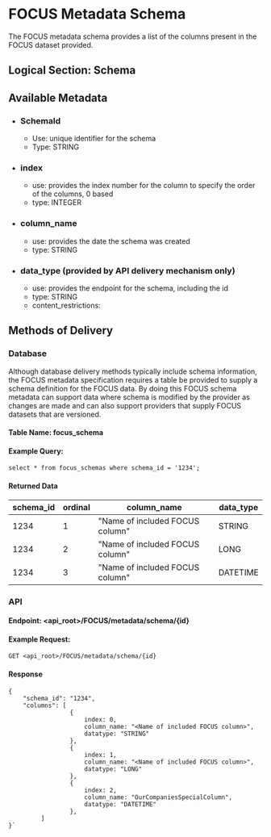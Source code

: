 # FOCUS Metadata Schema
The FOCUS metadata schema provides a list of the columns present in the FOCUS dataset provided.   


## Logical Section: Schema

## Available Metadata
 * ### SchemaId
   * Use: unique identifier for the schema
   * Type: STRING
 * ### index
   * use: provides the index number for the column to specify the order of the columns, 0 based
   * type: INTEGER
 * ### column_name
   * use: provides the date the schema was created
   * type: STRING
 * ### data_type (provided by API delivery mechanism only)
   * use: provides the endpoint for the schema, including the id
   * type: STRING
   * content_restrictions: <format for specifying datatype needed here>



## Methods of Delivery

### Database 
Although database delivery methods typically include schema information, the FOCUS metadata specification requires a table be provided to supply a schema definition for the FOCUS data. By doing this FOCUS schema metadata can support data where schema is modified by the provider as changes are made and can also support providers that supply FOCUS datasets that are versioned. 


#### Table Name: focus_schema
#### Example Query:

    select * from focus_schemas where schema_id = '1234';

#### Returned Data

| schema_id | ordinal | column_name                    | data_type |
|----------------|---------|--------------------------------|-----------|
| 1234           | 1       | "Name of included FOCUS column" | STRING    |
| 1234           | 2       | "Name of included FOCUS column" | LONG      |
| 1234           | 3       | "Name of included FOCUS column" | DATETIME  |


### API

#### Endpoint: <api_root>/FOCUS/metadata/schema/{id}
#### Example Request:

    GET <api_root>/FOCUS/metadata/schema/{id}
####

#### Response 
```
{
	"schema_id": "1234",
	"columns": [
                 {
                     index: 0,
                     column_name: "<Name of included FOCUS column>",
                     datatype: "STRING"
                 },
                 {
                     index: 1,
                     column_name: "<Name of included FOCUS column>",
                     datatype: "LONG"
                 },
                 {
                     index: 2,
                     column_name: "OurCompaniesSpecialColumn",
                     datatype: "DATETIME"
                 },
         ]
}`
```

